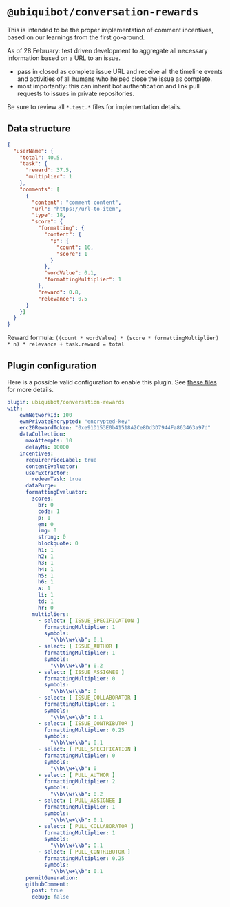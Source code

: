 # `@ubiquibot/conversation-rewards`

This is intended to be the proper implementation of comment incentives, based on our learnings from the first go-around. 

As of 28 February: test driven development to aggregate all necessary information based on a URL to an issue. 
- pass in closed as complete issue URL and receive all the timeline events and activities of all humans who helped close the issue as complete. 
- most importantly: this can inherit bot authentication and link pull requests to issues in private repositories. 

Be sure to review all `*.test.*` files for implementation details. 

## Data structure

```json
{
  "userName": {
    "total": 40.5,
    "task": {
      "reward": 37.5,
      "multiplier": 1
    },
    "comments": [
      {
        "content": "comment content",
        "url": "https://url-to-item",
        "type": 18,
        "score": {
          "formatting": {
            "content": {
              "p": {
                "count": 16,
                "score": 1
              }
            },
            "wordValue": 0.1,
            "formattingMultiplier": 1
          },
          "reward": 0.8,
          "relevance": 0.5
      }
    }]
  }
}
```

Reward formula: `((count * wordValue) * (score * formattingMultiplier) * n) * relevance + task.reward = total`

## Plugin configuration

Here is a possible valid configuration to enable this plugin. See [these files](./src/configuration/) for more details.


```yaml
plugin: ubiquibot/conversation-rewards
with:
    evmNetworkId: 100
    evmPrivateEncrypted: "encrypted-key"
    erc20RewardToken: "0xe91D153E0b41518A2Ce8Dd3D7944Fa863463a97d"
    dataCollection:
      maxAttempts: 10
      delayMs: 10000
    incentives:
      requirePriceLabel: true
      contentEvaluator:
      userExtractor:
        redeemTask: true
      dataPurge:
      formattingEvaluator:
        scores:
          br: 0
          code: 1
          p: 1
          em: 0
          img: 0
          strong: 0
          blockquote: 0
          h1: 1
          h2: 1
          h3: 1
          h4: 1
          h5: 1
          h6: 1
          a: 1
          li: 1
          td: 1
          hr: 0
        multipliers:
          - select: [ ISSUE_SPECIFICATION ]
            formattingMultiplier: 1
            symbols:
              "\\b\\w+\\b": 0.1
          - select: [ ISSUE_AUTHOR ]
            formattingMultiplier: 1
            symbols:
              "\\b\\w+\\b": 0.2
          - select: [ ISSUE_ASSIGNEE ]
            formattingMultiplier: 0
            symbols:
              "\\b\\w+\\b": 0
          - select: [ ISSUE_COLLABORATOR ]
            formattingMultiplier: 1
            symbols:
              "\\b\\w+\\b": 0.1
          - select: [ ISSUE_CONTRIBUTOR ]
            formattingMultiplier: 0.25
            symbols:
              "\\b\\w+\\b": 0.1
          - select: [ PULL_SPECIFICATION ]
            formattingMultiplier: 0
            symbols:
              "\\b\\w+\\b": 0
          - select: [ PULL_AUTHOR ]
            formattingMultiplier: 2
            symbols:
              "\\b\\w+\\b": 0.2
          - select: [ PULL_ASSIGNEE ]
            formattingMultiplier: 1
            symbols:
              "\\b\\w+\\b": 0.1
          - select: [ PULL_COLLABORATOR ]
            formattingMultiplier: 1
            symbols:
              "\\b\\w+\\b": 0.1
          - select: [ PULL_CONTRIBUTOR ]
            formattingMultiplier: 0.25
            symbols:
              "\\b\\w+\\b": 0.1
      permitGeneration:
      githubComment:
        post: true
        debug: false
```
